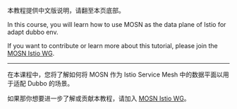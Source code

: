 本教程提供中文版说明，请翻至本页底部。

In this course, you will learn how to use MOSN as the data plane of Istio for adapt dubbo env.

If you want to contribute or learn more about this tutorial, please join the [MOSN Istio WG](https://github.com/mosn/community/blob/master/wg-istio.md).

---

在本课程中，您将了解如何将 MOSN 作为 Istio Service Mesh 中的数据平面以用于适配 Dubbo 的场景。

如果那你想要进一步了解或贡献本教程，请加入 [MOSN Istio WG](https://github.com/mosn/community/blob/master/wg-istio.md)。
